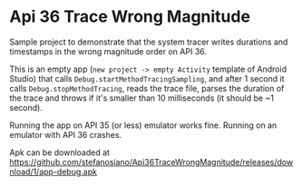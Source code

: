 # Api 36 Trace Wrong Magnitude

Sample project to demonstrate that the system tracer writes durations and timestamps in the wrong magnitude order on API 36.  

This is an empty app (`new project -> empty Activity` template of Android Studio) that calls `Debug.startMethodTracingSampling`, and after 1 second it calls `Debug.stopMethodTracing`, reads the trace file, parses the duration of the trace and throws if it's smaller than 10 milliseconds (it should be ~1 second).  

Running the app on API 35 (or less) emulator works fine. Running on an emulator with API 36 crashes.

Apk can be downloaded at https://github.com/stefanosiano/Api36TraceWrongMagnitude/releases/download/1/app-debug.apk
